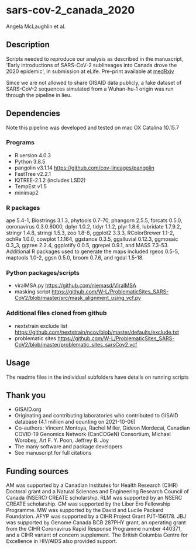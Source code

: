 # sars-cov-2_canada_2020
Angela McLaughlin et al. 

## Description
Scripts needed to reproduce our analysis as described in the manuscript, 'Early introductions of SARS-CoV-2 sublineages into Canada drove the 2020 epidemic', in submission at eLife. Pre-print available at [medRxiv](https://www.medrxiv.org/content/10.1101/2021.04.09.21255131v3)

Since we are not allowed to share GISAID data publicly, a fake dataset of SARS-CoV-2 sequences simulated from a Wuhan-hu-1 origin was run through the pipeline in lieu.

## Dependencies
Note this pipeline was developed and tested on mac OX Catalina 10.15.7 

### Programs
* R version 4.0.3
* Python 3.8.5
* pangolin v3.1.14 https://github.com/cov-lineages/pangolin
* FastTree v2.2.1 
* IQTREE-2.1.2 (includes LSD2)
* TempEst v1.5 
* minimap2 

### R packages
ape 5.4-1, Biostrings 3.1.3, phytools 0.7-70, phangorn 2.5.5, forcats 0.5.0, coronavirus 0.3.0.9000, dplyr 1.0.2, tidyr 1.1.2, plyr 1.8.6, lubridate 1.7.9.2, stringr 1.4.8, stringi 1.5.3, zoo 1.8-8, ggplot2 3.3.3, RColorBrewer 1.1-2, ochRe 1.0.0, cowplot 1.1.164, ggstance 0.3.5, ggalluvial 0.12.3, ggmosaic 0.3_3, ggtree 2.2.4, ggplotify 0.0.5, ggrepel 0.9.1, and MASS 7.3-53. Additional R packages used to generate the maps included rgeos 0.5-5, maptools 1.0-2, ggsn 0.5.0, broom 0.7.6, and rgdal 1.5-18.

### Python packages/scripts
* viralMSA.py https://github.com/niemasd/ViralMSA
* masking script https://github.com/W-L/ProblematicSites_SARS-CoV2/blob/master/src/mask_alignment_using_vcf.py

### Additional files cloned from github
* nextstrain exclude list https://github.com/nextstrain/ncov/blob/master/defaults/exclude.txt
* problematic sites https://github.com/W-L/ProblematicSites_SARS-CoV2/blob/master/problematic_sites_sarsCov2.vcf

## Usage
The readme files in the individual subfolders have details on running scripts

## Thank you
* GISAID.org
* Originating and contributing laboratories who contributed to GISAID database (4.1 million and counting on 2021-10-06)
* Co-authors: Vincent Montoya, Rachel Miller, Gideon Mordecai, Canadian COVID-19 Genomics Network (CanCOGeN) Consortium, Michael Worobey, Art F. Y. Poon, Jeffrey B. Joy
* The many software and package developers
* See manuscript for full citations

## Funding sources
AM was supported by a Canadian Institutes for Health Research (CIHR) Doctoral grant and a Natural Sciences and Engineering Research Council of Canada (NSERC) CREATE scholarship. RLM was supported by an NSERC CREATE scholarship. GM was supported by the Liber Ero Fellowship Programme. MW was supported by the David and Lucile Packard Foundation. AFYP was supported by a CIHR Project Grant PJT-156178. JBJ was supported by Genome Canada BCB 287PHY grant, an operating grant from the CIHR Coronavirus Rapid Response Programme number 440371, and a CIHR variant of concern supplement. The British Columbia Centre for Excellence in HIV/AIDS also provided support.

